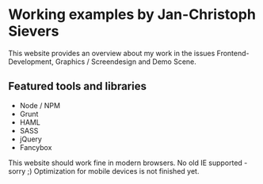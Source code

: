 # Working examples by Jan-Christoph Sievers
This website provides an overview about my work in the issues Frontend-Development, Graphics / Screendesign and Demo Scene.

Featured tools and libraries
----------------------------
* Node / NPM
* Grunt
* HAML
* SASS
* jQuery
* Fancybox

This website should work fine in modern browsers. No old IE supported - sorry ;)
Optimization for mobile devices is not finished yet.
